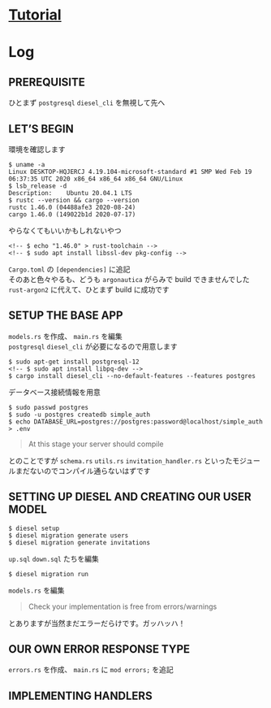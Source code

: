 # [Tutorial][tutorial]

[tutorial]: https://gill.net.in/posts/auth-microservice-rust-actix-web1.0-diesel-complete-tutorial/

# Log

## PREREQUISITE

ひとまず `postgresql` `diesel_cli` を無視して先へ

## LET’S BEGIN

環境を確認します
```
$ uname -a
Linux DESKTOP-HQJERCJ 4.19.104-microsoft-standard #1 SMP Wed Feb 19 06:37:35 UTC 2020 x86_64 x86_64 x86_64 GNU/Linux
$ lsb_release -d
Description:    Ubuntu 20.04.1 LTS
$ rustc --version && cargo --version
rustc 1.46.0 (04488afe3 2020-08-24)
cargo 1.46.0 (149022b1d 2020-07-17)
```

やらなくてもいいかもしれないやつ
```
<!-- $ echo "1.46.0" > rust-toolchain -->
<!-- $ sudo apt install libssl-dev pkg-config -->
```

`Cargo.toml` の `[dependencies]` に追記  
そのあと色々やるも、どうも `argonautica` がらみで build できませんでした  
`rust-argon2` に代えて、ひとまず build に成功です

## SETUP THE BASE APP


`models.rs` を作成、 `main.rs` を編集  
`postgresql` `diesel_cli` が必要になるので用意します
```
$ sudo apt-get install postgresql-12
<!-- $ sudo apt install libpq-dev -->
$ cargo install diesel_cli --no-default-features --features postgres
```

データベース接続情報を用意
```
$ sudo passwd postgres
$ sudo -u postgres createdb simple_auth
$ echo DATABASE_URL=postgres://postgres:password@localhost/simple_auth > .env
```

> At this stage your server should compile

とのことですが `schema.rs` `utils.rs` `invitation_handler.rs` といったモジュールまだないのでコンパイル通らないはずです

## SETTING UP DIESEL AND CREATING OUR USER MODEL

```
$ diesel setup
$ diesel migration generate users
$ diesel migration generate invitations
```

`up.sql` `down.sql` たちを編集

```
$ diesel migration run
```

`models.rs` を編集

> Check your implementation is free from errors/warnings

とありますが当然まだエラーだらけです。ガッハッハ！

## OUR OWN ERROR RESPONSE TYPE

`errors.rs` を作成、 `main.rs` に `mod errors;` を追記

## IMPLEMENTING HANDLERS


